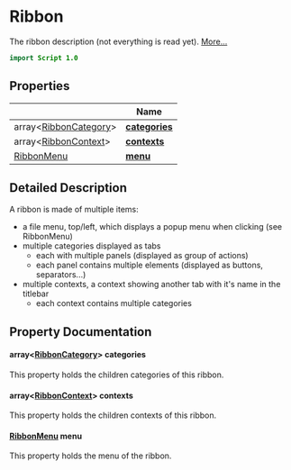 # Ribbon

The ribbon description (not everything is read yet). [More...](#detailed-description)

```qml
import Script 1.0
```

## Properties

| | Name |
|-|-|
|array<[RibbonCategory](../script/ribboncategory.md)>|**[categories](#categories)**|
|array<[RibbonContext](../script/ribboncontext.md)>|**[contexts](#contexts)**|
|[RibbonMenu](../script/ribbonmenu.md)|**[menu](#menu)**|

## Detailed Description

A ribbon is made of multiple items:

- a file menu, top/left, which displays a popup menu when clicking (see RibbonMenu)
- multiple categories displayed as tabs
    - each with multiple panels (displayed as group of actions)
    - each panel contains multiple elements (displayed as buttons, separators...)
- multiple contexts, a context showing another tab with it's name in the titlebar
    - each context contains multiple categories

## Property Documentation

#### <a name="categories"></a>array<[RibbonCategory](../script/ribboncategory.md)> **categories**

This property holds the children categories of this ribbon.

#### <a name="contexts"></a>array<[RibbonContext](../script/ribboncontext.md)> **contexts**

This property holds the children contexts of this ribbon.

#### <a name="menu"></a>[RibbonMenu](../script/ribbonmenu.md) **menu**

This property holds the menu of the ribbon.
